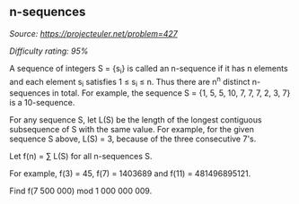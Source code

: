 n-sequences
-----------

*Source: https://projecteuler.net/problem=427*


*Difficulty rating: 95%*

A sequence of integers S = {s<sub>i</sub>} is called an n-sequence if it has n
elements and each element s<sub>i</sub> satisfies 1 ≤ s<sub>i</sub> ≤ n. Thus there are
n<sup>n</sup> distinct n-sequences in total. For example, the sequence S = {1, 5,
5, 10, 7, 7, 7, 2, 3, 7} is a 10-sequence.

For any sequence S, let L(S) be the length of the longest contiguous
subsequence of S with the same value. For example, for the given
sequence S above, L(S) = 3, because of the three consecutive 7's.

Let f(n) = ∑ L(S) for all n-sequences S.

For example, f(3) = 45, f(7) = 1403689 and f(11) = 481496895121.

Find f(7 500 000) mod 1 000 000 009.
